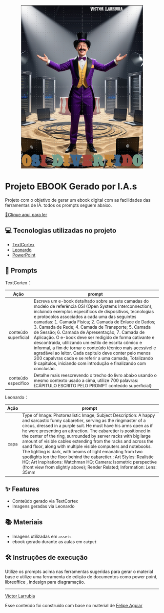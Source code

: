 <p align="center">
<img 
    src="./assets/cover.png"
    width="400"  
/>
</p>

# Projeto EBOOK Gerado por I.A.s


Projeto com o objetivo de gerar um ebook digital com as facilidades das ferramentas de IA. todos os prompts
seguem abaixo.

<a href="https://github.com/felipeAguiarCode/prompts-recipe-to-create-a-ebook/blob/main/output/ebook%20-%20css%20jedi%20output.pdf" title="View PDF now"> 📕Clique aqui para ler</a>

## 💻 Tecnologias utilizadas no projeto

- [TextCortex](https://app.textcortex.com/user/signup?reference_id=Victor_BJAhb) 
- [Leonardo](https://leonardo.ai/)
- [PowerPoint](https://www.microsoft.com/en/microsoft-365/powerpoint)

## 🧠 Prompts


TextCortex：

|   Ação   | prompt                                                                                                                                                                                                                                                                         |
| :------: | ------------------------------------------------------------------------------------------------------------------------------------------------------------------------------------------------------------------------------------------------------------------------------ |
|  conteúdo superficial  | Escreva um e-book detalhado sobre as sete camadas do modelo de referência OSI (Open Systems Interconnection), incluindo exemplos específicos de dispositivos, tecnologias e protocolos associados a cada uma das seguintes camadas: 1. Camada Física; 2. Camada de Enlace de Dados; 3. Camada de Rede; 4. Camada de Transporte; 5. Camada de Sessão; 6. Camada de Apresentação; 7. Camada de Aplicação. O e-book deve ser redigido de forma cativante e descontraída, utilizando um estilo de escrita cômico e informal, a fim de tornar o conteúdo técnico mais acessível e agradável ao leitor. Cada capitulo deve conter pelo menos 200 capalvras cada e se referir a uma camada, Totalizando 9 capitulos, iniciando com introdução e finalizando com conclusão. |
| conteúdo específico| Detalhe mais reescrevendo o trecho do livro abaixo usando o mesmo contexto usado a cima, utilize 700 palavras: {CÁPITULO ESCRITO PELO PROMPT conteúdo superficial} |


Leonardo：

|  Ação  | prompt                                                                                 |
| :----: | -------------------------------------------------------------------------------------- |
| capa | Type of Image: Photorealistic Image; Subject Description: A happy and sarcastic funny cabaretier, serving as the ringmaster of a circus, dressed in a purple suit. He must have his arms open as if he were presenting an attraction. The cabaretier is positioned in the center of the ring, surrounded by server racks with big large amount of visible cables extending from the racks and across the sand floor, along with multiple visible computers and notebooks. The lighting is dark, with beams of light emanating from two spotlights ion the floor behind the cabaretier.; Art Styles: Realistic HQ; Art Inspirations: Watchman HQ; Camera: Isometric perspective (front view from slightly above); Render Related; Information: Lens: 35mm |

## ✨ Features

- Conteúdo gerado via TextCortex
- Imagens geradas via Leonardo

## 📚 Materiais

- Imagens utilizadas em `assets`
- ebook gerado durante as aulas em `output`

## 🛠️ Instruções de execução

Utilize os prompts acima nas ferramentas sugeridas para gerar o material base e utilize uma ferramenta de edição de documentos como power point, libreoffice , indesign para diagramação.


---

[Victor Larrubia](https://github.com/victorlarrubia)

Esse conteúdo foi construido com base no material de [Felipe Aguiar](https://github.com/felipeAguiarCode/prompts-recipe-to-create-a-ebook)
